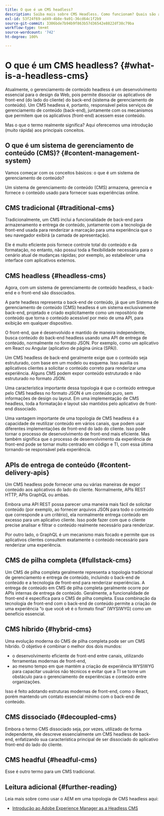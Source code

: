 ```yaml
---
title: O que é um CMS headless?
description: Saiba mais sobre CMS Headless. Como funcionam? Quais são as alternativas e as diferenças? Por que usar um CMS headless?
exl-id: 53f24f69-ad49-4b8e-9a91-36cd64c1f2b9
source-git-commit: 3306bde7b94b9f863b57d36542e8822df38c79ba
workflow-type: tm+mt
source-wordcount: '742'
ht-degree: 100%

---
```


# O que é um CMS headless? {#what-is-a-headless-cms}

Atualmente, o gerenciamento de conteúdo headless é um desenvolvimento essencial para o design da Web, pois permite dissociar os aplicativos de front-end (do lado do cliente) do back-end (sistema de gerenciamento de conteúdo). Um CMS headless é, portanto, responsável pelos serviços de gerenciamento de conteúdo (back-end), juntamente com os mecanismos que permitem que os aplicativos (front-end) acessem esse conteúdo.

Mas o que o termo realmente significa? Aqui oferecemos uma introdução (muito rápida) aos principais conceitos.

## O que é um sistema de gerenciamento de conteúdo (CMS)? {#content-management-system}

Vamos começar com os conceitos básicos: o que é um sistema de gerenciamento de conteúdo?

Um sistema de gerenciamento de conteúdo (CMS) armazena, gerencia e fornece o conteúdo usado para fornecer suas experiências online.

## CMS tradicional {#traditional-cms}

Tradicionalmente, um CMS inclui a funcionalidade de back-end para armazenamento e entrega de conteúdo, juntamente com a tecnologia de front-end usada para renderizar a marcação para uma experiência que o seu navegador exibirá (a camada de apresentação).

Ele é muito eficiente pois fornece controle total do conteúdo e da formatação, no entanto, não possui toda a flexibilidade necessária para o cenário atual de mudanças rápidas; por exemplo, ao estabelecer uma interface com aplicativos externos.

## CMS headless {#headless-cms}

Agora, com um sistema de gerenciamento de conteúdo headless, o back-end e o front-end são dissociados.

A parte headless representa o back-end de conteúdo, já que um Sistema de gerenciamento de conteúdo (CMS) headless é um sistema exclusivamente back-end, projetado e criado explicitamente como um repositório de conteúdo que torna o conteúdo acessível por meio de uma API, para exibição em qualquer dispositivo.

O front-end, que é desenvolvido e mantido de maneira independente, busca conteúdo do back-end headless usando uma API de entrega de conteúdo, normalmente no formato JSON. Por exemplo, como um aplicativo em React ou Angular (aplicativo de página única (SPA)).

Um CMS headless de back-end geralmente exige que o conteúdo seja estruturado, com base em um modelo ou esquema. Isso auxilia os aplicativos clientes a solicitar o conteúdo correto para renderizar uma experiência. Alguns CMS podem expor conteúdo estruturado e não estruturado no formato JSON.

Uma característica importante dessa topologia é que o conteúdo entregue pelo CMS headless no formato JSON é um conteúdo puro, sem informações de design ou layout. Em uma implementação de CMS headless, toda a formatação e layout são mantidos pelo aplicativo de front-end dissociado.

Uma vantagem importante de uma topologia de CMS headless é a capacidade de reutilizar conteúdo em vários canais, que podem usar diferentes implementações de front-end do lado do cliente. Isso pode tornar o processo de desenvolvimento de front-end mais eficiente. Mas também significa que o processo de desenvolvimento da experiência de front-end pode se tornar muito centrado em código e TI, com essa última tornando-se responsável pela experiência.

## APIs de entrega de conteúdo {#content-delivery-apis}

Um CMS headless pode fornecer uma ou várias maneiras de expor conteúdo aos aplicativos do lado do cliente. Normalmente, APIs REST HTTP, APIs GraphQL ou ambas.

Embora uma API REST possa parecer uma maneira mais fácil de solicitar conteúdo (por exemplo, ao fornecer arquivos JSON para todo o conteúdo que corresponde a um critério), ela normalmente entrega conteúdo em excesso para um aplicativo cliente. Isso pode fazer com que o cliente precise analisar e filtrar o conteúdo realmente necessário para renderizar.

Por outro lado, o GraphQL é um mecanismo mais focado e permite que os aplicativos clientes consultem exatamente o conteúdo necessário para renderizar uma experiência.

## CMS de pilha completa {#fullstack-cms}

Um CMS de pilha completa geralmente representa a topologia tradicional de gerenciamento e entrega de conteúdo, incluindo o back-end de conteúdo e a tecnologia de front-end para renderizar experiências. A entrega de conteúdo em CMS de pilha completa geralmente ocorre por APIs internas de entrega de conteúdo. Geralmente, a funcionalidade de front-end é específica para o CMS de pilha completa. Essa combinação da tecnologia de front-end com o back-end de conteúdo permite a criação de uma experiência “o que você vê é o formato final” (WYSIWYG) como um benefício essencial.

## CMS híbrido {#hybrid-cms}

Uma evolução moderna do CMS de pilha completa pode ser um CMS híbrido. O objetivo é combinar o melhor dos dois mundos:

* o desenvolvimento eficiente de front-end entre canais, utilizando ferramentas modernas de front-end,
* ao mesmo tempo em que mantém a criação de experiência WYSIWYG para capacitar usuários não técnicos e evitar que a TI se torne um obstáculo para o gerenciamento de experiências e conteúdo entre organizações.

Isso é feito adotando estruturas modernas de front-end, como o React, porém mantendo um contato essencial mínimo com o back-end de conteúdo.

## CMS dissociado {#decoupled-cms}

Embora o termo CMS dissociado seja, por vezes, utilizado de forma independente, ele descreve essencialmente um CMS headless de back-end, enfatizando sua característica principal de ser dissociado do aplicativo front-end do lado do cliente.

## CMS headful {#headful-cms}

Esse é outro termo para um CMS tradicional.

## Leitura adicional {#further-reading}

Leia mais sobre como usar o AEM em uma topologia de CMS headless aqui:

* [Introdução ao Adobe Experience Manager as a Headless CMS](/help/headless/introduction.md)

